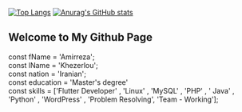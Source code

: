 [![Top Langs](https://github-readme-stats.vercel.app/api/top-langs/?username=AmirrezaKhezerlou)](https://github.com/anuraghazra/github-readme-stats)
[![Anurag's GitHub stats](https://github-readme-stats.vercel.app/api?username=AmirrezaKhezerlou)](https://github.com/anuraghazra/github-readme-stats)

## Welcome to My Github Page
const fName = 'Amirreza';<br>
const lName = 'Khezerlou';<br>
const nation = 'Iranian';<br>
const education =  'Master's degree'<br>
const skills = ['Flutter Developer' , 'Linux' , 'MySQL' , 'PHP' , ' Java' , 'Python' , 'WordPress' , 'Problem Resolving', 'Team - Working'];<br>

